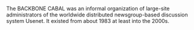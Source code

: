 The BACKBONE CABAL was an informal organization of large-site administrators of the worldwide distributed newsgroup-based discussion system Usenet. It existed from about 1983 at least into the 2000s.
